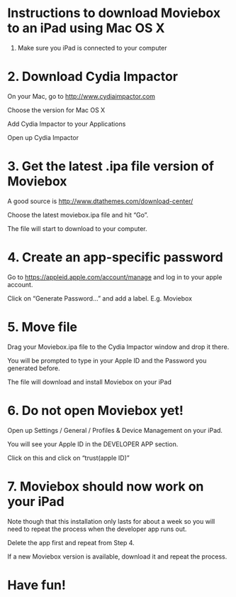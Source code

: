 # Instructions to download Moviebox to an iPad using Mac OS X

1. Make sure you iPad is connected to your computer

# 2. Download Cydia Impactor

On your Mac, go to http://www.cydiaimpactor.com

Choose the version for Mac OS X

Add Cydia Impactor to your Applications

Open up Cydia Impactor


# 3. Get the latest .ipa file version of Moviebox
 
A good source is http://www.dtathemes.com/download-center/

Choose the latest moviebox.ipa file and hit “Go”.

The file will start to download to your computer.


# 4. Create an app-specific password

Go to https://appleid.apple.com/account/manage and log in to your apple account.

Click on “Generate Password…” and add a label. E.g. Moviebox


# 5. Move file

Drag your Moviebox.ipa file to the Cydia Impactor window and drop it there.

You will be prompted to type in your Apple ID and the Password you generated before.

The file will download and install Moviebox on your iPad

# 6. Do not open Moviebox yet!

Open up Settings / General / Profiles & Device Management on your iPad.

You will see your Apple ID in the DEVELOPER APP section.

Click on this and click on “trust(apple ID)”

# 7. Moviebox should now work on your iPad

Note though that this installation only lasts for about a week so you will need to repeat the process when the developer app runs out.

Delete the app first and repeat from Step 4.

If a new Moviebox version is available, download it and repeat the process.

# Have fun!








